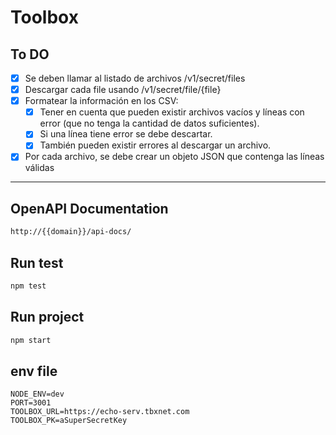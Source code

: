 # Toolbox

## To DO
- [X] Se deben llamar al listado de archivos /v1/secret/files
- [X] Descargar cada file usando /v1/secret/file/{file} 
- [X] Formatear la información en los CSV:  
  - [X] Tener en cuenta que pueden existir archivos vacíos y líneas con error (que no tenga la cantidad de datos suficientes).
  - [X] Si una línea tiene error se debe descartar.
  - [X] También pueden existir errores al descargar un archivo.
- [X] Por cada archivo, se debe crear un objeto JSON que contenga las líneas válidas

-----------------------------
## OpenAPI Documentation

```bash
http://{{domain}}/api-docs/
```

## Run test
```bash
npm test
```
## Run project
```bash
npm start
```

## env file
```
NODE_ENV=dev
PORT=3001
TOOLBOX_URL=https://echo-serv.tbxnet.com
TOOLBOX_PK=aSuperSecretKey
```